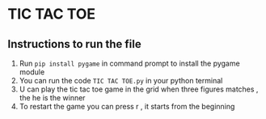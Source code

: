 # TIC TAC TOE
## Instructions to run the file
1. Run `pip install pygame` in command prompt to install the pygame
module
2. You can run the code `TIC TAC TOE.py` in your python terminal
3. U can play the tic tac toe game in the grid when three figures
matches , the he is the winner
4. To restart the game you can press r , it starts from the beginning



